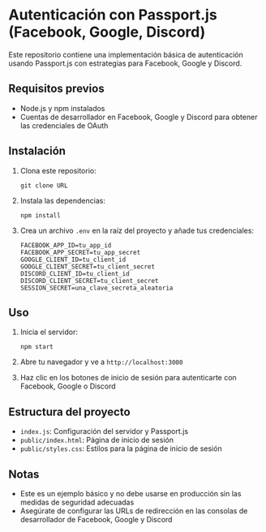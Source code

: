 # Autenticación con Passport.js (Facebook, Google, Discord)

Este repositorio contiene una implementación básica de autenticación usando Passport.js con estrategias para Facebook, Google y Discord.

## Requisitos previos

- Node.js y npm instalados
- Cuentas de desarrollador en Facebook, Google y Discord para obtener las credenciales de OAuth

## Instalación

1. Clona este repositorio:

   ```
   git clone URL
   ```
2. Instala las dependencias:

   ```
   npm install
   ```
3. Crea un archivo `.env` en la raíz del proyecto y añade tus credenciales:

   ```
   FACEBOOK_APP_ID=tu_app_id
   FACEBOOK_APP_SECRET=tu_app_secret
   GOOGLE_CLIENT_ID=tu_client_id
   GOOGLE_CLIENT_SECRET=tu_client_secret
   DISCORD_CLIENT_ID=tu_client_id
   DISCORD_CLIENT_SECRET=tu_client_secret
   SESSION_SECRET=una_clave_secreta_aleatoria
   ```

## Uso

1. Inicia el servidor:

   ```
   npm start
   ```
2. Abre tu navegador y ve a `http://localhost:3000`
3. Haz clic en los botones de inicio de sesión para autenticarte con Facebook, Google o Discord

## Estructura del proyecto

- `index.js`: Configuración del servidor y Passport.js
- `public/index.html`: Página de inicio de sesión
- `public/styles.css`: Estilos para la página de inicio de sesión

## Notas

- Este es un ejemplo básico y no debe usarse en producción sin las medidas de seguridad adecuadas
- Asegúrate de configurar las URLs de redirección en las consolas de desarrollador de Facebook, Google y Discord
